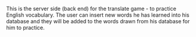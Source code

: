 This is the server side (back end) for the translate game - to practice English vocabulary. 
The user can insert new words he has learned into his database and they will be added to the words drawn from his database for him to practice.
